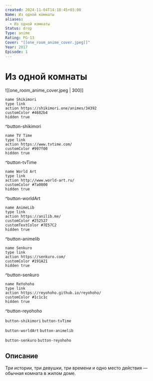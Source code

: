 ```yaml
---
created: 2024-11-04T14:18:45+03:00
Name: Из одной комнаты
aliases:
  - Из одной комнаты
Status: drop
Type: anime
Rating: PG-13
Cover: "[[one_room_anime_cover.jpeg]]"
Year: 2017
Episode: 1
---
```


# Из одной комнаты

![[one_room_anime_cover.jpeg | 300]]

```button
name Shikimori
type link
action https://shikimori.one/animes/34392
customColor #4682b4
hidden true
```
^button-shikimori

```button
name TV Time
type link
action https://www.tvtime.com/
customColor #997f00
hidden true
```
^button-tvTime

```button
name World Art
type link
action http://www.world-art.ru/
customColor #7a0000
hidden true
```
^button-worldArt

```button
name AnimeLib
type link
action https://anilib.me/
customColor #252527
customTextColor #7E57C2
hidden true
```
^button-animelib

```button
name Senkuro
type link
action https://senkuro.com/
customColor #191A21
hidden true
```
^button-senkuro

```button
name ReYohoho
type link
action https://reyohoho.github.io/reyohoho/
customColor #1c1c1c
hidden true
```
^button-reyohoho

`button-shikimori` `button-tvTime`

`button-worldArt` `button-animelib`

`button-senkuro` `button-reyohoho`

## Описание

Три истории, три девушки, три времени и одно место действия — обычная комната в жилом доме.
